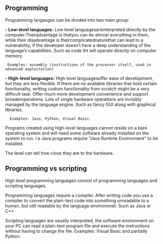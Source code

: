 ## Programming

Programming langauges can be divided into two main group: 

 **- Low-level languages:**
    Low level languagesareinterpreted directly by the computer.Theiradvantage is thatyou can do almost everything in them, while their disadvantage is theircomplicatednaturethat can lead to a vulnerability, if the developer doesn’t have a deep understanding of the language’s capabilities. Such as code tht will operate directly on computer memory.
    
     Examples: assembly (instructions of the processor itself, used in advanced exploitation)
     
     
 
 **- High-level languages:**
    High level languagesoffer ease of development, but they are less flexible. If there are no available libraries that hold certain functionality, writing custom functionality from scratch might be a very difficult task. Offer much more development convenience and support broaderoperations. Lots of single hardware operations are invisibly managed by the language engine. Such as fancy GUI along with graphical libraries.
    
      Examples: Java, Python, Visual Basic.

  Programs created using high-level languages cannot reside on a bare operating system and will need some software already installed on the system to run. i.e Java programs require "Java Runtime Environment" to be installed.
 
The level can tell how close they are to the hardware.


## Programming vs scripting

 High level programming languages consist of programming languages and scripting languages.

   Programming languages require a compiler. After writing code you use a compiler to convert the plain-text code into something unreadable to a human, but still readable by the language environmnet. Such as Java or C++
   
   Scripting languages are usually interpreted, the software environment on your PC can read a plain-text program file and execute the instructions without having to change the file. Examples: Visual Basic and partially Python.




























